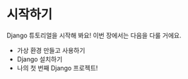 # 시작하기

Django 튜토리얼을 시작해 봐요! 이번 장에서는 다음을 다룰 거에요.

- 가상 환경 만들고 사용하기
- Django 설치하기
- 나의 첫 번째 Django 프로젝트!